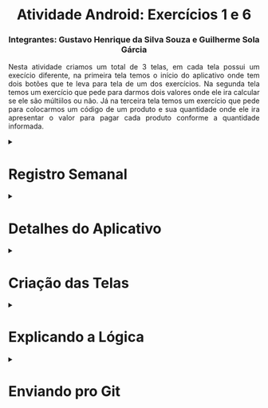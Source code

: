 <h1 align="center">Atividade Android: Exercícios 1 e 6</h1>

<h3 align="center">Integrantes: Gustavo Henrique da Silva Souza e Guilherme Sola Gárcia</h3>

<p align=justify>		
  Nesta atividade criamos um total de 3 telas, em cada tela possui um execício diferente, na primeira tela temos o início do aplicativo onde tem dois botões que te leva para tela de um dos exercícios. Na segunda tela temos um exercício que pede para darmos dois valores onde ele ira calcular se ele são múltiilos ou não. Já na terceira tela temos um exercício que pede para colocarmos um código de um produto e sua quantidade onde ele ira apresentar o valor para pagar cada produto conforme a quantidade informada. 
</p>

<details>
<summary><h1>Registro Semanal</h1></summary>

<p><strong>
12/8 - Montagem das Telas
<br>
13/8 - Montagem da Lógica
<br>
15/8 - Correção dos códigos
<br>  
16/8 - Revisão dos Códigos
<br>
17/8 - Criação da Descrição e Envio do trabalho pro Git
<br>
18/8 - Entrega</strong></p>

</details>

<details>
<summary><h1>Detalhes do Aplicativo</h1></summary>
<li><Strong>Versão do Android:</Strong>8.0 (Oreo);</li>
<li><strong>Número de Telas:</strong>3;</li>
 <li><strong>Linguagem de Programação:</strong> Java;</li>
<li><strong>IDE</strong> Android Studio;</li>
</details>

<details>
<summary><h1>Criação das Telas</h1></summary>
<p><strong>Tela 1:</strong> Na primeira tela (início) temos 3 tipos de elementos que são: 1 textView e 2 buttons. A textView ira apresentar a Seguinte mensagem: "Atividade de Fixação" e os dois button apresentariam as seguites mensagens: "Exercício 1 - Números Múltiplos" (Button Superior) e "Exercício 6 - Cardápio" (Button Inferior) e as suas funções são levar para as telas de um dos dois dos exercícios.</p>

![Captura de tela 2023-08-17 210220](https://github.com/GustavoHenrique444/ExercicioDeFixacao/assets/127442583/9f675fc0-92ce-4edc-88d9-67c1275f36aa)


<p><strong>Tela 2:</strong> Já na tela dois começamos a montar a tela do exercício 2 onde utilizamos 4 elementos que são: 2 Plain Text, 1 Text View e 1 button. As 2 Plain Text serve para que o usuário digite um número aleatório para que o button calcule esse dois números e apresente o resultado na TextView vázia que ira dizer se eles são múltiplos ou não.</p>

![Captura de tela 2023-08-17 210521](https://github.com/GustavoHenrique444/ExercicioDeFixacao/assets/127442583/a4aeaeb0-459f-4525-ae11-f1fbd902cc6b)

<p><strong>Tela 3:</strong> Por fim, temos o último exercício que possui apenas 5 elementos que são: 2 Plain View, 1 Text View, 1 Button e 1 Text View. Basicamente, nesse exercício o usuário ira digitar os códigos apresentado em uma text view com os seguintes códigos: "1 = Cachorro Quente, 2 = Refrigerante e 3 = Sobremesa". Depois do usuário dizer qual item ele ira querer, basta agora ele informa a quantidade dos itens em específico da lista e clicar no botão "calcular" para ele informa o total a pagar para o usuário.</p>

![Captura de tela 2023-08-17 210521](https://github.com/GustavoHenrique444/ExercicioDeFixacao/assets/127442583/0d222a1b-571b-4939-92af-dd0171e05719)
</details>

<details>
<summary><h1>Explicando a Lógica</h1></summary>
<p><strong>Lógica da Tela Inicial:</strong> Na tela inicial temos dois buttons e esses define dois métodos para a tela, btnmulti e btncarda, que são chamados quando botões são clicados na interface. Cada método cria um novo "Intent" para iniciar uma atividade diferente do aplicativo. O btnmulti inicia a MainActivity2 e o btncarda inicia a MainActivity3, permitindo a navegação entre diferentes telas do aplicativo e assim fazendo o usuário entrar nos exercícios.</p>

![Captura de tela 2023-08-17 210258](https://github.com/GustavoHenrique444/ExercicioDeFixacao/assets/127442583/cf31e901-3488-47aa-a085-99967a87b823)

<p><strong>Lógica do Exercício 1:</strong> Na tela do exercício 1 o código Android determina uma atividade que permite ao usuário inserir dois números em campos de texto. Quando um botão é clicado, ele verifica se os números são múltiplos um do outro (ou seja, um pode ser dividido pelo outro sem resto) e exibe o resultado ("São Múltiplos" ou "Não Múltiplos") em uma text view na tela. A interface é configurada no método onCreate, onde os elementos da interface são associados a variáveis e o layout é definido a partir de um arquivo XML.</p>

![Captura de tela 2023-08-17 210629](https://github.com/GustavoHenrique444/ExercicioDeFixacao/assets/127442583/a5411e81-192f-4096-aae4-553f1426de01)
![Captura de tela 2023-08-17 210700](https://github.com/GustavoHenrique444/ExercicioDeFixacao/assets/127442583/3c6fc4ff-3fa1-46bb-97f1-f4e89fc73809)

<p><strong>Lógica do Exercício 6:</strong> Por fim, temos a lógica da terceira tela. Bom esse código em Android representa uma atividade que oferece um cardápio de produtos para o usuário. Quando um botão é clicado, ele verifica o código do produto e a quantidade escolhida pelo usuário. Com base no código do produto, calcula o custo total e exibe o resultado na tela. O código lida com três produtos diferentes (Cachorro Quente, Refirgerante e Sobremesa), cada um com um preço fixo. Se o usuário colocar o código do produto errado, exibe uma mensagem de erro.</p>

![Captura de tela 2023-08-17 210822](https://github.com/GustavoHenrique444/ExercicioDeFixacao/assets/127442583/f1ebc9e0-4d4a-491f-8b64-6e9a061c0a2b)
![Captura de tela 2023-08-17 210916](https://github.com/GustavoHenrique444/ExercicioDeFixacao/assets/127442583/342c37fa-75ad-4f5a-b242-e530d1cf23d0)

</details>

<details>
  <summary><h1>Enviando pro Git</h1></summary>
<p><strong>Git Hint:</strong> Neste trecho de código do terminal, alguém está interagindo com um repositório Git recém-inicializado. Eles verificaram o status do repositório, que mostra que estão no ramo "master" e não fizeram nenhum commit ainda. Alguns arquivos e diretórios não rastreados são listados, incluindo configurações do projeto Android, arquivos Gradle e outros. O Git sugere usar "git add" para começar a rastrear esses arquivos antes de criar um commit.</p>
</details>
